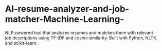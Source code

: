 # AI-resume-analyzer-and-job-matcher-Machine-Learning-
NLP-powered tool that analyzes resumes and matches them with relevant job descriptions using TF-IDF and cosine similarity. Built with Python, NLTK, and scikit-learn.
